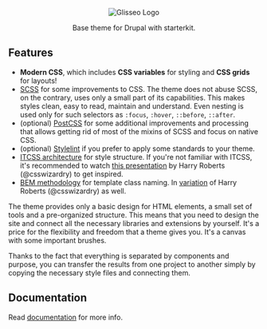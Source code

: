 <p align="center">
 <img src="https://rawgit.com/Niklan/Glisseo/8.x-1.x/logo.svg" align="center" alt="Glisseo Logo">

 <p align="center">
   Base theme for Drupal with starterkit.
 </p>
</p>

## Features

* **Modern CSS**, which includes **CSS variables** for styling and **CSS grids** for layouts!
* [SCSS](https://sass-lang.com/) for some improvements to CSS. The theme does not abuse SCSS, on the contrary, uses only a small part of its capabilities. This makes styles clean, easy to read, maintain and understand. Even nesting is used only for such selectors as `:focus`, `:hover`, `::before`, `::after`.
* (optional) [PostCSS](https://postcss.org/) for some additional improvements and processing that allows getting rid of most of the mixins of SCSS and focus on native CSS.
* (optional) [Stylelint](https://stylelint.io/) if you prefer to apply some standards to your theme.
* [ITCSS architecture](https://github.com/ahmadajmi/awesome-itcss) for style structure. If you're not familiar with ITCSS, it's recommended to watch [this presentation](https://www.youtube.com/watch?v=1OKZOV-iLj4&feature=youtu.be&t=524) by Harry Roberts (@csswizardry) to get inspired.
* [BEM methodology](https://bem.info/) for template class naming. In [variation](https://csswizardry.com/2013/01/mindbemding-getting-your-head-round-bem-syntax/) of Harry Roberts (@csswizardry) as well.

The theme provides only a basic design for HTML elements, a small set of tools and a pre-organized structure. This means that you need to design the site and connect all the necessary libraries and extensions by yourself. It's a price for the flexibility and freedom that a theme gives you. It's a canvas with some important brushes.

Thanks to the fact that everything is separated by components and purpose, you can transfer the results from one project to another simply by copying the necessary style files and connecting them.

## Documentation

Read [documentation](docs/docs.md) for more info.